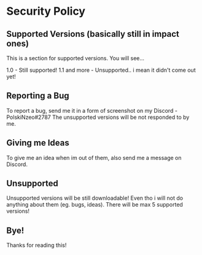# Security Policy

## Supported Versions (basically still in impact ones)

This is a section for supported versions. You will see...

1.0 - Still supported!
1.1 and more - Unsupported.. i mean it didn't come out yet!

## Reporting a Bug

To report a bug, send me it in a form of screenshot on my Discord - PolskiNzeo#2787
The unsupported versions will be not responded to by me.


## Giving me Ideas

To give me an idea when im out of them, also send me a message on Discord.

## Unsupported

Unsupported versions will be still downloadable!
Even tho i will not do anything about them (eg. bugs, ideas).
There will be max 5 supported versions!

## Bye!

Thanks for reading this!

